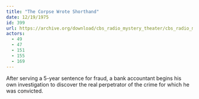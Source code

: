 ```yaml
---
title: "The Corpse Wrote Shorthand"
date: 12/19/1975
id: 399
url: https://archive.org/download/cbs_radio_mystery_theater/cbs_radio_mystery_theater-0351-0400.zip/cbs_radio_mystery_theater-0351-0400%2Fcbsrmt_0399_the_corpse_wrote_shorthand.mp3
actors:
  - 49
  - 47
  - 151
  - 155
  - 169
---
```

After serving a 5-year sentence for fraud, a bank accountant begins his own investigation to discover the real perpetrator of the crime for which he was convicted.